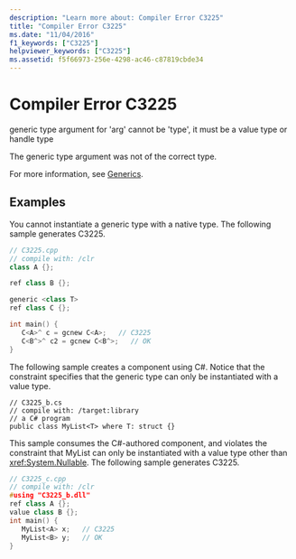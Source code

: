 ```yaml
---
description: "Learn more about: Compiler Error C3225"
title: "Compiler Error C3225"
ms.date: "11/04/2016"
f1_keywords: ["C3225"]
helpviewer_keywords: ["C3225"]
ms.assetid: f5f66973-256e-4298-ac46-c87819cbde34
---
```

# Compiler Error C3225

generic type argument for 'arg' cannot be 'type', it must be a value type or handle type

The generic type argument was not of the correct type.

For more information, see [Generics](../../extensions/generics-cpp-component-extensions.md).

## Examples

You cannot instantiate a generic type with a native type. The following sample generates C3225.

```cpp
// C3225.cpp
// compile with: /clr
class A {};

ref class B {};

generic <class T>
ref class C {};

int main() {
   C<A>^ c = gcnew C<A>;   // C3225
   C<B^>^ c2 = gcnew C<B^>;   // OK
}
```

The following sample creates a component using C#. Notice that the constraint specifies that the generic type can only be instantiated with a value type.

```
// C3225_b.cs
// compile with: /target:library
// a C# program
public class MyList<T> where T: struct {}
```

This sample consumes the C#-authored component, and violates the constraint that MyList can only be instantiated with a value type other than <xref:System.Nullable>. The following sample generates C3225.

```cpp
// C3225_c.cpp
// compile with: /clr
#using "C3225_b.dll"
ref class A {};
value class B {};
int main() {
   MyList<A> x;   // C3225
   MyList<B> y;   // OK
}
```
